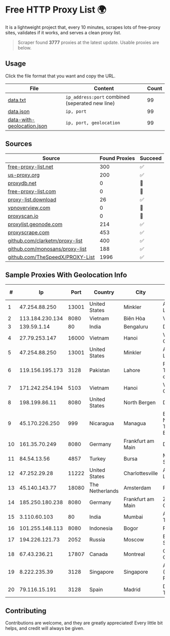 
# Free HTTP Proxy List 🌍

It is a lightweight project that, every 10 minutes, scrapes lots of free-proxy sites, validates if it works, and serves a clean proxy list.


> Scraper found **3777** proxies at the latest update. Usable proxies are below.

## Usage

Click the file format that you want and copy the URL.


|File|Content|Count|
|----|-------|-----|
|[data.txt](https://raw.githubusercontent.com/themiralay/Proxy-List-World/master/data.txt)|`ip_address:port` combined (seperated new line)|99|
|[data.json](https://raw.githubusercontent.com/themiralay/Proxy-List-World/master/data.json)|`ip, port`|99|
|[data-with-geolocation.json](https://raw.githubusercontent.com/themiralay/Proxy-List-World/master/data-with-geolocation.json)|`ip, port, geolocation`|99|

## Sources

|Source|Found Proxies|Succeed|
|------|-------------|-------|
|[free-proxy-list.net](https://free-proxy-list.net)|300|✅|
|[us-proxy.org](https://www.us-proxy.org)|200|✅|
|[proxydb.net](http://proxydb.net)|0|🚫|
|[free-proxy-list.com](https://free-proxy-list.com/?page=&port=&type%5B%5D=http&type%5B%5D=https&up_time=0&search=Search)|0|🚫|
|[proxy-list.download](https://www.proxy-list.download/HTTP)|26|✅|
|[vpnoverview.com](https://vpnoverview.com/privacy/anonymous-browsing/free-proxy-servers)|0|🚫|
|[proxyscan.io](https://www.proxyscan.io)|0|🚫|
|[proxylist.geonode.com](https://proxylist.geonode.com/api/proxy-list?limit=300&page=1&sort_by=lastChecked&sort_type=desc&protocols=http,https)|214|✅|
|[proxyscrape.com](https://api.proxyscrape.com/v2/?request=displayproxies&protocol=http&timeout=10000&country=all&ssl=all&anonymity=all)|453|✅|
|[github.com/clarketm/proxy-list](https://raw.githubusercontent.com/clarketm/proxy-list/master/proxy-list-raw.txt)|400|✅|
|[github.com/monosans/proxy-list](https://raw.githubusercontent.com/monosans/proxy-list/main/proxies/http.txt)|188|✅|
|[github.com/TheSpeedX/PROXY-List](https://raw.githubusercontent.com/TheSpeedX/PROXY-List/master/http.txt)|1996|✅|


## Sample Proxies With Geolocation Info

|#|Ip|Port|Country|City|Internet Service Provider|
|-|--|----|-------|----|-------------------------|
|1|47.254.88.250|13001|United States|Minkler|Alibaba Cloud LLC|
|2|113.184.230.134|8080|Vietnam|Biên Hòa|VNPT|
|3|139.59.1.14|80|India|Bengaluru|DIGITALOCEAN|
|4|27.79.253.147|16000|Vietnam|Hanoi|Viettel Corporation|
|5|47.254.88.250|13001|United States|Minkler|Alibaba Cloud LLC|
|6|119.156.195.173|3128|Pakistan|Lahore|Pakistan Telecommuication company limited|
|7|171.242.254.194|5103|Vietnam|Hanoi|Viettel Corporation|
|8|198.199.86.11|8080|United States|North Bergen|DigitalOcean, LLC|
|9|45.170.226.250|999|Nicaragua|Managua|EMPRESA NACIONAL DE TRANSMISIÓN ELÉCTRICA|
|10|161.35.70.249|8080|Germany|Frankfurt am Main|DigitalOcean, LLC|
|11|84.54.13.56|4857|Turkey|Bursa|Mehmet Selim Sahin|
|12|47.252.29.28|11222|United States|Charlottesville|Alibaba Cloud LLC|
|13|45.140.143.77|18080|The Netherlands|Amsterdam|RoyaleHosting BV|
|14|185.250.180.238|8080|Germany|Frankfurt am Main|ZhouyiSat Communications|
|15|3.110.60.103|80|India|Mumbai|Amazon Technologies Inc.|
|16|101.255.148.113|8080|Indonesia|Bogor|PT Remala Abadi|
|17|194.226.121.73|2052|Russia|Moscow|Baykov Ilya Sergeevich|
|18|67.43.236.21|17807|Canada|Montreal|GloboTech Communications|
|19|8.222.235.39|3128|Singapore|Singapore|Alibaba Cloud (Singapore) Private Limited|
|20|79.116.15.191|3128|Spain|Madrid|Digi Spain Telecom S.L.U.|



## Contributing

Contributions are welcome, and they are greatly appreciated! Every
little bit helps, and credit will always be given.

